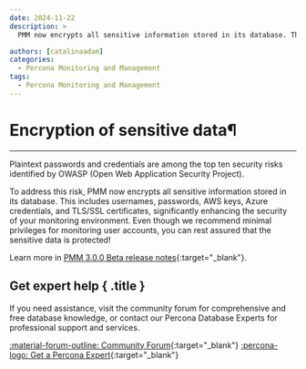 ```yaml
---
date: 2024-11-22
description: >
  PMM now encrypts all sensitive information stored in its database. This includes usernames, passwords, AWS keys, Azure credentials, and TLS/SSL certificates, significantly enhancing the security of your monitoring environment. 

authors: [catalinaadam]
categories:
  - Percona Monitoring and Management
tags:
  - Percona Monitoring and Management
---
```


# Encryption of sensitive data¶
---
<!-- more -->

Plaintext passwords and credentials are among the top ten security risks identified by OWASP (Open Web Application Security Project).

To address this risk, PMM now encrypts all sensitive information stored in its database. This includes usernames, passwords, AWS keys, Azure credentials, and TLS/SSL certificates, significantly enhancing the security of your monitoring environment. Even though we recommend minimal privileges for monitoring user accounts, you can rest assured that the sensitive data is protected! 

Learn more in [PMM 3.0.0 Beta release notes](https://pmm-doc-3-0.onrender.com/release-notes/3.0.0_Beta.html#support-for-rootless-deployments){:target="_blank"}.

<div data-banner markdown>

## Get expert help { .title }

If you need assistance, visit the community forum for comprehensive and free database knowledge, or contact our Percona Database Experts for professional support and services.

<div class="actions" markdown>

[:material-forum-outline: Community Forum](https://forums.percona.com/){:target="_blank"} [:percona-logo: Get a Percona Expert](https://www.percona.com/about/contact){:target="_blank"}
</div></div>